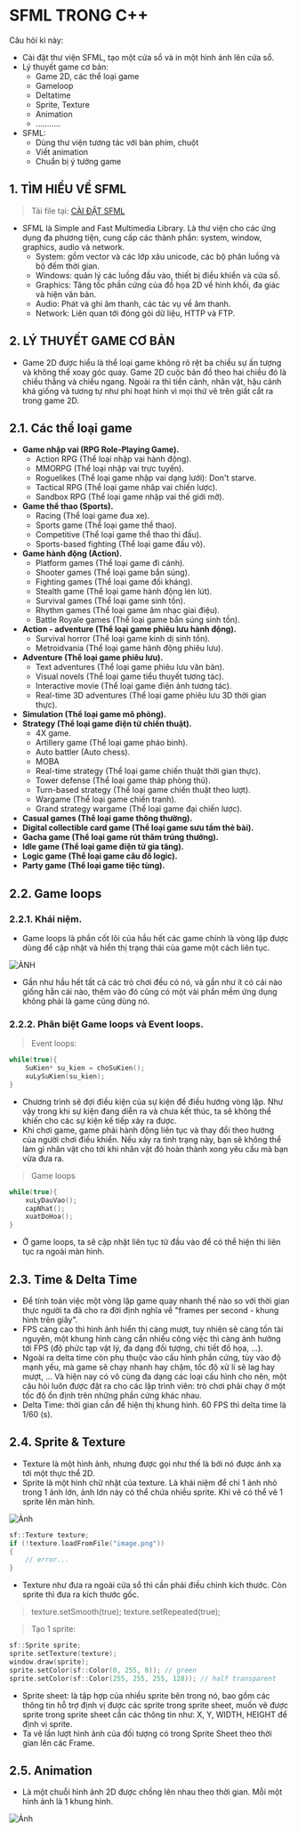 # SFML TRONG C++
Câu hỏi kì này:
- Cài đặt thư viện SFML, tạo một cửa sổ và in một hình ảnh lên cửa sổ.
- Lý thuyết game cơ bản:
  - Game 2D, các thể loại game
  - Gameloop
  - Deltatime
  - Sprite, Texture
  - Animation
  - ...........
- SFML:
  - Dùng thư viện tương tác với bàn phím, chuột
  - Viết animation
  - Chuẩn bị ý tưởng game

## **1. TÌM HIỂU VỀ SFML**
> Tải file tại: [CÀI ĐẶT SFML](https://www.sfml-dev.org/download.php)
- SFML là Simple and Fast Multimedia Library. Là thư viện cho các ứng dụng đa phương tiện, cung cấp các thành phần: system, window, graphics, audio và network.
  - System: gồm vector và các lớp xâu unicode, các bộ phân luồng và bộ đếm thời gian.
  - Windows: quản lý các luồng đầu vào, thiết bị điều khiển và cửa sổ.
  - Graphics: Tăng tốc phần cứng của đồ họa 2D về hình khối, đa giác và hiện văn bản.
  - Audio: Phát và ghi âm thanh, các tác vụ về âm thanh.
  - Network: Liên quan tới đóng gói dữ liệu, HTTP và FTP.
## **2. LÝ THUYẾT GAME CƠ BẢN**
- Game 2D được hiểu là thể loại game không rõ rệt ba chiều sự ấn tượng và không thể xoay góc quay. Game 2D cuộc bản đồ theo hai chiều đó là chiều thẳng và chiều ngang. Ngoài ra thì tiền cảnh, nhân vật, hậu cảnh khá giống và tương tự như phi hoạt hình vì mọi thứ vẽ trên giất cắt ra trong game 2D.
## **2.1. Các thể loại game**
- **Game nhập vai (RPG Role-Playing Game).**
  - Action RPG (Thể loại nhập vai hành động).
  - MMORPG (Thể loại nhập vai trực tuyến).
  - Roguelikes (Thể loại game nhập vai dạng lưới): Don't starve.
  - Tactical RPG (Thể loại game nhâp vai chiến lược).
  - Sandbox RPG (Thể loại game nhập vai thế giới mở).
- **Game thể thao (Sports).**
  - Racing (Thể loại game đua xe).
  - Sports game (Thể loại game thể thao).
  - Competitive (Thể loại game thể thao thi đấu).
  - Sports-based fighting (Thể loại game đấu võ).
- **Game hành động (Action).**
  - Platform games (Thể loại game đi cảnh).
  - Shooter games (Thể loại game bắn súng).
  - Fighting games (Thể loại game đối kháng).
  - Stealth game (Thể loại game hành động lén lút).
  - Survival games (Thể loại game sinh tồn).
  - Rhythm games (Thể loại game âm nhạc giai điệu).
  - Battle Royale games (Thể loại game bắn súng sinh tồn).
- **Action - adventure (Thể loại game phiêu lưu hành động).**
  - Survival horror (Thể loại game kinh dị sinh tồn).
  - Metroidvania (Thể loại game hành động phiêu lưu).
- **Adventure (Thể loại game phiêu lưu).**
  - Text adventures (Thể loại game phiêu lưu văn bản).
  - Visual novels (Thể loại game tiểu thuyết tương tác).
  - Interactive movie (Thể loại game điện ảnh tương tác).
  - Real-time 3D adventures (Thể loại game phiêu lưu 3D thời gian thực).
- **Simulation (Thể loại game mô phỏng).**
- **Strategy (Thể loại game điện tử chiến thuật).**
  - 4X game.
  - Artillery game (Thể loại game pháo binh).
  - Auto battler (Auto chess).
  - MOBA
  - Real-time strategy (Thể loại game chiến thuật thời gian thực).
  - Tower defense (Thể loại game tháp phòng thủ).
  - Turn-based strategy (Thể loại game chiến thuật theo lượt).
  - Wargame (Thể loại game chiến tranh).
  - Grand strategy wargame (Thể loại game đại chiến lược).
- **Casual games (Thể loại game thông thường).**
- **Digital collectible card game (Thể loại game sưu tầm thẻ bài).**
- **Gacha game (Thể loại game rút thăm trúng thưởng).**
- **Idle game (Thể loại game điện tử gia tăng).**
- **Logic game (Thể loại game câu đố logic).**
- **Party game (Thể loại game tiệc tùng).**
## **2.2. Game loops**
### 2.2.1. Khái niệm.
- Game loops là phần cốt lõi của hầu hết các game chính là vòng lặp được dùng để cập nhật và hiển thị trạng thái của game một cách liên tục.

![ẢNH](https://yinyangit.files.wordpress.com/2012/03/basic-game-loop.png?w=640)
- Gần như hầu hết tất cả các trò chơi đều có nó, và gần như ít có cái nào giống hẳn cái nào, thêm vào đó cũng có một vài phần mềm ứng dụng không phải là game cũng dùng nó.
### 2.2.2. Phân biệt Game loops và Event loops.
> Event loops:
``` CPP
while(true){
	SuKien* su_kien = choSuKien();
	xuLySuKien(su_kien);
}
```

- Chương trình sẽ đợi điều kiện của sự kiện để điều hướng vòng lặp. Như vậy trong khi sự kiện đang diễn ra và chưa kết thúc, ta sẽ không thể khiến cho các sự kiện kế tiếp xảy ra được.
- Khi chơi game, game phải hành động liên tục và thay đổi theo hướng của người chơi điều khiển. Nếu xảy ra tình trạng này, bạn sẽ không thể làm gì nhân vật cho tới khi nhân vật đó hoàn thành xong yêu cầu mà bạn vừa đưa ra.

> Game loops
``` CPP
while(true){
	xuLyDauVao();
	capNhat();
	xuatDoHoa();
}
```

- Ở game loops, ta sẽ cập nhật liên tục từ đầu vào để có thể hiện thi liên tục ra ngoài màn hình.

## 2.3. Time & Delta Time
- Để tính toán việc một vòng lặp game quay nhanh thế nào so với thời gian thực người ta đã cho ra đời định nghĩa về "frames per second - khung hình trên giây".
- FPS càng cao thì hình ảnh hiển thị càng mượt, tuy nhiên sẽ càng tốn tài nguyên, một khung hình càng cần nhiều công việc thì càng ảnh hưởng tới FPS (độ phức tạp vật lý, đa dạng đối tượng, chi tiết đồ họa, ...).
- Ngoài ra delta time còn phụ thuộc vào cấu hình phần cứng, tùy vào độ mạnh yếu, mà game sẽ chạy nhanh hay chậm, tốc độ xử lí sẽ lag hay mượt, ... Và hiện nay có vô cùng đa dạng các loại cấu hình cho nên, một câu hỏi luôn được đặt ra cho các lập trình viên: trò chơi phải chạy ở một tốc độ ổn định trên những phần cứng khác nhau.
- Delta Time: thời gian cần để hiện thị khung hình. 60 FPS thì delta time là 1/60 (s).

## 2.4. Sprite & Texture
- Texture là một hình ảnh, nhưng được gọi như thế là bởi nó được ánh xạ tới một thực thể 2D.
- Sprite là một hình chữ nhật của texture. Là khái niệm để chỉ 1 ảnh nhỏ trong 1 ảnh lớn, ảnh lớn này có thể chứa nhiều sprite. Khi vẽ có thể vẽ 1 sprite lên màn hình.

![Ảnh](https://resources.stdio.vn/content/article/5ef61d66a37a5e67beb441f0/resources/res-1600943142-1600943142629.jpg)

```CPP
sf::Texture texture;
if (!texture.loadFromFile("image.png"))
{
    // error...
}
```

- Texture như đưa ra ngoài cửa sổ thì cần phải điều chỉnh kích thước. Còn sprite thì đưa ra kích thước gốc.

> texture.setSmooth(true);
> texture.setRepeated(true);

> Tạo 1 sprite:
```CPP
sf::Sprite sprite;
sprite.setTexture(texture);
window.draw(sprite);
sprite.setColor(sf::Color(0, 255, 0)); // green
sprite.setColor(sf::Color(255, 255, 255, 128)); // half transparent
```

- Sprite sheet: là tập hợp của nhiều sprite bên trong nó, bao gồm các thông tin hỗ trợ định vị được các sprite trong sprite sheet, muốn vẽ được sprite trong sprite sheet cần các thông tin như: X, Y, WIDTH, HEIGHT để định vị sprite.
- Ta vẽ lần lượt hình ảnh của đối tượng có trong Sprite Sheet theo thời gian lên các Frame.

## 2.5. Animation
- Là một chuỗi hình ảnh 2D được chồng lên nhau theo thời gian. Mỗi một hình ảnh là 1 khung hình.
    
![Ảnh](https://www.cs.cornell.edu/courses/cs3152/2021sp/labs/design3/walk.png)